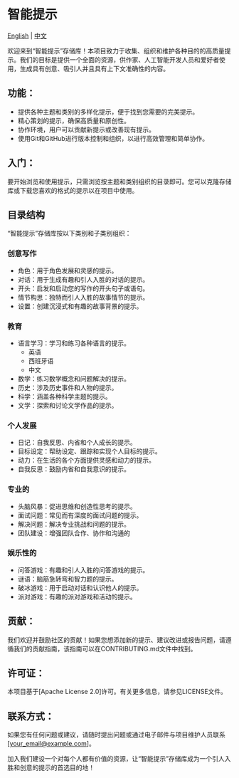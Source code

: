 # 智能提示

[English](./README.md) | [中文](./README_cn.md)

欢迎来到“智能提示”存储库！本项目致力于收集、组织和维护各种目的的高质量提示。我们的目标是提供一个全面的资源，供作家、人工智能开发人员和爱好者使用，生成具有创意、吸引人并且具有上下文准确性的内容。

## 功能：
- 提供各种主题和类别的多样化提示，便于找到您需要的完美提示。
- 精心策划的提示，确保高质量和原创性。
- 协作环境，用户可以贡献新提示或改善现有提示。
- 使用Git和GitHub进行版本控制和组织，以进行高效管理和简单协作。

## 入门：
要开始浏览和使用提示，只需浏览按主题和类别组织的目录即可。您可以克隆存储库或下载您喜欢的格式的提示以在项目中使用。

## 目录结构
“智能提示”存储库按以下类别和子类别组织：

### 创意写作
- 角色：用于角色发展和灵感的提示。
- 对话：用于生成有趣和引人入胜的对话的提示。
- 开头：启发和启动您的写作的开头句子或语句。
- 情节构思：独特而引人入胜的故事情节的提示。
- 设置：创建沉浸式和有趣的故事背景的提示。

### 教育
- 语言学习：学习和练习各种语言的提示。
  - 英语
  - 西班牙语
  - 中文
- 数学：练习数学概念和问题解决的提示。
- 历史：涉及历史事件和人物的提示。
- 科学：涵盖各种科学主题的提示。
- 文学：探索和讨论文学作品的提示。

### 个人发展
- 日记：自我反思、内省和个人成长的提示。
- 目标设定：帮助设定、跟踪和实现个人目标的提示。
- 动力：在生活的各个方面提供灵感和动力的提示。
- 自我反思：鼓励内省和自我意识的提示。

### 专业的
- 头脑风暴：促进思维和创造性思考的提示。
- 面试问题：常见而有深度的面试问题的提示。
- 解决问题：解决专业挑战和问题的提示。
- 团队建设：增强团队合作、协作和沟通的
### 娱乐性的
- 问答游戏：有趣和引人入胜的问答游戏的提示。
- 谜语：脑筋急转弯和智力题的提示。
- 破冰游戏：用于启动对话和认识他人的提示。
- 派对游戏：有趣的派对游戏和活动的提示。

## 贡献：
我们欢迎并鼓励社区的贡献！如果您想添加新的提示、建议改进或报告问题，请遵循我们的贡献指南，该指南可以在CONTRIBUTING.md文件中找到。

## 许可证：
本项目基于[Apache License 2.0]许可。有关更多信息，请参见LICENSE文件。

## 联系方式：
如果您有任何问题或建议，请随时提出问题或通过电子邮件与项目维护人员联系[your_email@example.com]。

加入我们建设一个对每个人都有价值的资源，让“智能提示”存储库成为一个引人入胜和创意的提示的首选目的地！
